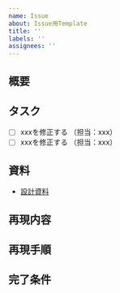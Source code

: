 ```yaml
---
name: Issue
about: Issue用Template
title: ''
labels: ''
assignees: ''
---
```

## 概要
## タスク
- [ ] xxxを修正する （担当：xxx）
- [ ] xxxを修正する （担当：xxx）
## 資料
 - [設計資料](https://docs.google.com/spreadsheets/xxx)
<!-- バグ起票の場合 -->
## 再現内容
## 再現手順
## 完了条件